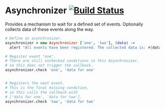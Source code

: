 # Asynchronizer [![Build Status](https://travis-ci.org/kevgo/asynchronizer.png?branch=master)](https://travis-ci.org/kevgo/asynchronizer)

Provides a mechanism to wait for a defined set of events.
Optionally collects data of these events along the way.

```coffeescript
# Define an asynchronizer.
asynchronizer = new Asynchronizer ['one', 'two'], (data) ->
  alert "All events have been registered. The collected data is: #{data}"

# Register event "one".
# There are still unchecked conditions in this Asynchronizer,
# so this does not trigger the callback.
asynchronizer.check 'one', 'data for one'


# Registers the next event.
# This is the final missing condition,
# so this calls the callback with
# ['data for one', 'data for two'].
asynchronizer.check 'two', 'data for two'
```
